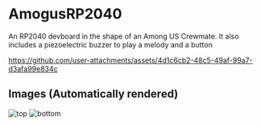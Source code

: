 # AmogusRP2040
An RP2040 devboard in the shape of an Among US Crewmate. It also includes a piezoelectric buzzer to play a melody and a button

https://github.com/user-attachments/assets/4d1c6cb2-48c5-49af-99a7-d3afa99e834c

## Images (Automatically rendered)
![top](https://alx-alexpark.github.io/AmogusRP2040/top.png)
![bottom](https://alx-alexpark.github.io/AmogusRP2040/bottom.png)
